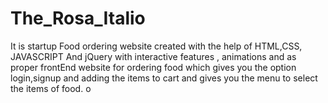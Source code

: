 # The_Rosa_Italio
 It is startup Food ordering website created with the help of HTML,CSS, JAVASCRIPT And jQuery with interactive features , animations and as proper frontEnd website for ordering food which gives you the option login,signup and adding the items to cart and gives you the menu to select the items of food. o
